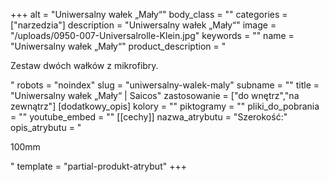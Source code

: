 +++
alt = "Uniwersalny wałek „Mały“"
body_class = ""
categories = ["narzedzia"]
description = "Uniwersalny wałek „Mały“"
image = "/uploads/0950-007-Universalrolle-Klein.jpg"
keywords = ""
name = "Uniwersalny wałek „Mały“"
product_description = "<p>Zestaw dwóch wałków z mikrofibry.</p>"
robots = "noindex"
slug = "uniwersalny-walek-maly"
subname = ""
title = "Uniwersalny wałek „Mały“ | Saicos"
zastosowanie = ["do wnętrz","na zewnątrz"]
[dodatkowy_opis]
kolory = ""
piktogramy = ""
pliki_do_pobrania = ""
youtube_embed = ""
[[cechy]]
nazwa_atrybutu = "Szerokość:"
opis_atrybutu = "<p>100mm</p>"
template = "partial-produkt-atrybut"
+++
